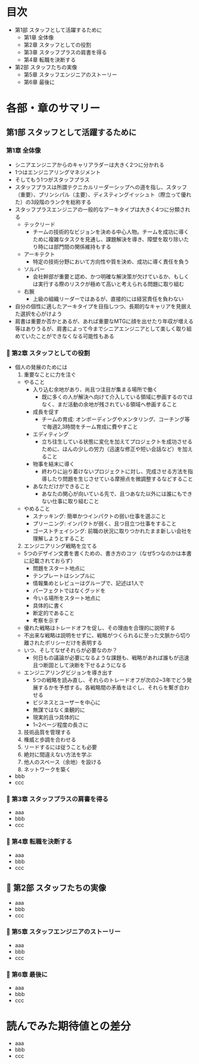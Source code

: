 # 目次
- 第1部 スタッフとして活躍するために
  - 第1章 全体像
  - 第2章 スタッフとしての役割
  - 第3章 スタッフプラスの肩書を得る
  - 第4章 転職を決断する
- 第2部 スタッフたちの実像
  - 第5章 スタッフエンジニアのストーリー
  - 第6章 最後に

# 各部・章のサマリー

## 第1部 スタッフとして活躍するために
### 第1章 全体像
- シニアエンジニアからのキャリアラダーは大きく2つに分かれる
- 1つはエンジニアリングマネジメント
- そしてもう1つがスタッフプラス
- スタッフプラスは所謂テクニカルリーダーシップへの道を指し、スタッフ（重要）、プリンシパル（主要）、ディスティングイッシュト（際立って優れた）の3段階のランクを総称する
- スタッフプラスエンジニアの一般的なアーキタイプは大きく4つに分類される
  - テックリード
    - チームの技術的なビジョンを決める中心人物。チームを成功に導くために複雑なタスクを見通し、課題解決を導き、障壁を取り除いたり時には部門間の関係維持もする
  - アーキテクト
    - 特定の技術分野において方向性や質を決め、成功に導く責任を負う
  - ソルバー
    - 会社幹部が重要と認め、かつ明確な解決策が欠けているか、もしくは実行する際のリスクが極めて高いと考えられる問題に取り組む
  - 右腕
    - 上級の組織リーダーではあるが、直接的には経営責任を負わない
- 自分の個性に適したアーキタイプを目指しつつ、長期的なキャリアを見据えた選択を心がけよう
- 肩書は重要か否かとあるが、あれば重要なMTGに顔を出せたり年収が増える等はありうるが、肩書によって今までシニアエンジニアとして楽しく取り組めていたことができなくなる可能性もある

### 🚧 第2章 スタッフとしての役割
- 個人の発展のためには
  1. 重要なことに力を注ぐ
    - やること
      - 入り込む余地があり、尚且つ注目が集まる場所で働く
        - 既に多くの人が解決へ向けて介入している領域に参画するのではなく、まだ活動の余地が残されている領域へ参画すること
      - 成長を促す
        - チームの育成: オンボーディングやメンタリング、コーチング等で毎週2,3時間をチーム育成に費やすこと
      - エディティング
        - 立ち往生している状態に変化を加えてプロジェクトを成功させるために、ほんの少しの労力（迅速な修正や短い会話など）を加えること
      - 物事を結末に導く
        - 終わりに辿り着けないプロジェクトに対し、完成させる方法を指導したり問題を生じさせている摩擦点を微調整するなどすること
      - あなただけができること
        - あなたの関心が向いている先で、且つあなた以外には誰にもできない仕事に取り組むこと
    - やめること
      - スナッキング: 簡単かつインパクトの弱い仕事を選ぶこと
      - プリーニング: インパクトが弱く、且つ目立つ仕事をすること
      - ゴーストチェイシング: 前職の状況に取りつかれたまま新しい会社を理解しようとすること
  2. エンジニアリング戦略を立てる
    - 5つのデザイン文書を書くための、書き方のコツ（なぜ5つなのかは本書に記載されておらず）
      - 問題をスタート地点に
      - テンプレートはシンプルに
      - 情報集めとレビューはグループで、記述は1人で
      - パーフェクトではなくグッドを
      - 今いる場所をスタート地点に
      - 具体的に書く
      - 断定的であること
      - 考察を示す
    - 優れた戦略はトレードオフを促し、その理由を合理的に説明する
    - 不出来な戦略は説明をせずに、戦略がつくられるに至った文脈から切り離されたポリシーだけを表明する
    - いつ、そしてなぜそれらが必要なのか？
      - 何日もの議論が必要になるような課題も、戦略があれば誰もが迅速且つ断固として決断を下せるようになる
    - エンジニアリングビジョンを導き出す
      - 5つの戦略を読み直し、それらのトレードオフが次の2~3年でどう発展するかを予想する。各戦略間の矛盾をほぐし、それらを繋ぎ合わせる
      - ビジネスとユーザーを中心に
      - 無謀ではなく楽観的に
      - 現実的且つ具体的に
      - 1~2ページ程度の長さに
  3. 技術品質を管理する
  4. 権威と歩調を合わせる
  5. リードするには従うことも必要
  6. 絶対に間違えない方法を学ぶ
  7. 他人のスペース（余地）を設ける
  8. ネットワークを築く
- bbb
- ccc

### 🚧 第3章 スタッフプラスの肩書を得る
- aaa
- bbb
- ccc

### 🚧 第4章 転職を決断する
- aaa
- bbb
- ccc

## 🚧 第2部 スタッフたちの実像
- aaa
- bbb
- ccc

### 🚧 第5章 スタッフエンジニアのストーリー
- aaa
- bbb
- ccc

### 🚧 第6章 最後に
- aaa
- bbb
- ccc

# 読んでみた期待値との差分
- aaa
- bbb
- ccc
